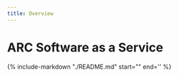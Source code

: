 ```yaml
---
title: Overview
---
```


# ARC Software as a Service

{%
   include-markdown "./README.md"
   start="<!-- docs-index-start -->"
   end='<!-- docs-index-end -->'
%}
